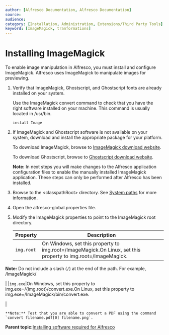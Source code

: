 ```yaml
---
author: [Alfresco Documentation, Alfresco Documentation]
source: 
audience: 
category: [Installation, Administration, Extensions/Third Party Tools]
keyword: [ImageMagick, tranformations]
---
```


# Installing ImageMagick

To enable image manipulation in Alfresco, you must install and configure ImageMagick. Alfresco uses ImageMagick to manipulate images for previewing.

1.  Verify that ImageMagick, Ghostscript, and Ghostscript fonts are already installed on your system.

    Use the ImageMagick convert command to check that you have the right software installed on your machine. This command is usually located in /usr/bin.

    `install Image`

2.  If ImageMagick and Ghostscript software is not available on your system, download and install the appropriate package for your platform.

    To download ImageMagick, browse to [ImageMagick download website](http://www.imagemagick.org/script/download.php).

    To download Ghostscript, browse to [Ghostscript download website](http://www.ghostscript.com/download/).

    **Note:** In next steps you will make changes to the Alfresco application configuration files to enable the manually installed ImageMagick application. These steps can only be performed after Alfresco has been installed.

3.  Browse to the <classpathRoot\> directory. See [System paths](../reuse/conv-syspaths.md) for more information.

4.  Open the alfresco-global.properties file.

5.  Modify the ImageMagick properties to point to the ImageMagick root directory.

    |Property|Description|
    |--------|-----------|
    |`img.root`|On Windows, set this property to img.root=/ImageMagick.On Linux, set this property to img.root=/ImageMagick.

**Note:** Do not include a slash \(`/`\) at the end of the path. For example, /ImageMagick/

|
    |`img.exe`|On Windows, set this property to img.exe=/\{img.root\}/convert.exe.On Linux, set this property to img.exe=/ImageMagick/bin/convert.exe.

|

    **Note:** Test that you are able to convert a PDF using the command `convert filename.pdf[0] filename.png`.


**Parent topic:**[Installing software required for Alfresco](../concepts/prereq-opt-install.md)

